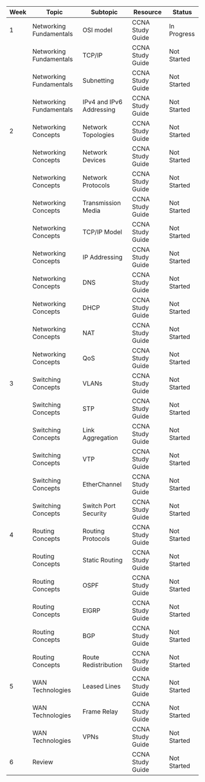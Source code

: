 | Week | Topic                   | Subtopic                 | Resource         | Status      |
| ---- | ----------------------- | ------------------------ | ---------------- | ----------- |
| 1    | Networking Fundamentals | OSI model                | CCNA Study Guide | In Progress |
|      | Networking Fundamentals | TCP/IP                   | CCNA Study Guide | Not Started |
|      | Networking Fundamentals | Subnetting               | CCNA Study Guide | Not Started |
|      | Networking Fundamentals | IPv4 and IPv6 Addressing | CCNA Study Guide | Not Started |
| 2    | Networking Concepts     | Network Topologies       | CCNA Study Guide | Not Started |
|      | Networking Concepts     | Network Devices          | CCNA Study Guide | Not Started |
|      | Networking Concepts     | Network Protocols        | CCNA Study Guide | Not Started |
|      | Networking Concepts     | Transmission Media       | CCNA Study Guide | Not Started |
|      | Networking Concepts     | TCP/IP Model             | CCNA Study Guide | Not Started |
|      | Networking Concepts     | IP Addressing            | CCNA Study Guide | Not Started |
|      | Networking Concepts     | DNS                      | CCNA Study Guide | Not Started |
|      | Networking Concepts     | DHCP                     | CCNA Study Guide | Not Started |
|      | Networking Concepts     | NAT                      | CCNA Study Guide | Not Started |
|      | Networking Concepts     | QoS                      | CCNA Study Guide | Not Started |
| 3    | Switching Concepts      | VLANs                    | CCNA Study Guide | Not Started |
|      | Switching Concepts      | STP                      | CCNA Study Guide | Not Started |
|      | Switching Concepts      | Link Aggregation         | CCNA Study Guide | Not Started |
|      | Switching Concepts      | VTP                      | CCNA Study Guide | Not Started |
|      | Switching Concepts      | EtherChannel             | CCNA Study Guide | Not Started |
|      | Switching Concepts      | Switch Port Security     | CCNA Study Guide | Not Started |
| 4    | Routing Concepts        | Routing Protocols        | CCNA Study Guide | Not Started |
|      | Routing Concepts        | Static Routing           | CCNA Study Guide | Not Started |
|      | Routing Concepts        | OSPF                     | CCNA Study Guide | Not Started |
|      | Routing Concepts        | EIGRP                    | CCNA Study Guide | Not Started |
|      | Routing Concepts        | BGP                      | CCNA Study Guide | Not Started |
|      | Routing Concepts        | Route Redistribution     | CCNA Study Guide | Not Started |
| 5    | WAN Technologies        | Leased Lines             | CCNA Study Guide | Not Started |
|      | WAN Technologies        | Frame Relay              | CCNA Study Guide | Not Started |
|      | WAN Technologies        | VPNs                     | CCNA Study Guide | Not Started |
| 6    | Review                  |                          | CCNA Study Guide | Not Started |


